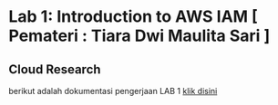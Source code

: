

# Lab 1: Introduction to AWS IAM [ Pemateri : Tiara Dwi Maulita Sari ]


## Cloud Research
berikut adalah dokumentasi pengerjaan LAB 1 [klik disini](https://docs.google.com/document/d/16K8kN_Ko2OqGP7CaOn7wGf5qCIGqIi6bdoWDosSEWFk/edit?usp=sharing)
